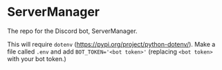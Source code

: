 # ServerManager
The repo for the Discord bot, ServerManager.

This will require `dotenv` (https://pypi.org/project/python-dotenv/). Make a file called `.env` and add `BOT_TOKEN='<bot token>'` (replacing `<bot token>` with your bot token.)
